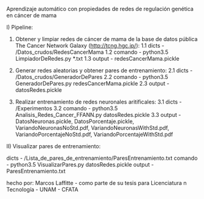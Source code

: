 Aprendizaje automático con propiedades de redes de regulación genética en cáncer de mama

I) Pipeline:

1. Obtener y limpiar redes de cáncer de mama de la base de datos pública The Cancer Network Galaxy (http://tcng.hgc.jp/):
1.1 dicts - /Datos_crudos/RedesCancerMama
1.2 comando - python3.5 LimpiadorDeRedes.py \*.txt
1.3 output - redesCancerMama.pickle

2. Generar redes aleatorias y obtener pares de entrenamiento:
2.1 dicts - /Datos_crudos/GeneradorDePares
2.2 comando - python3.5 GeneradorDePares.py redesCancerMama.pickle
2.3 output - datosRedes.pickle

3. Realizar entrenamiento de redes neuronales aritificales:
3.1 dicts - /Experimentos
3.2 comando - python3.5 Analisis_Redes_Cancer_FFANN.py datosRedes.pickle
3.3 output - DatosNeuronas.pickle, DatosPorcentaje.pickle, VariandoNeuronasNoStd.pdf, VariandoNeuronasWithStd.pdf, VariandoPorcentajeNoStd.pdf, VariandoPorcentajeWithStd.pdf

II) Visualizar pares de entrenamiento:

dicts - /Lista_de_pares_de_entrenamiento/ParesEntrenamiento.txt
comando - python3.5 VisualizarPares.py datosRedes.pickle
output - ParesEntrenamiento.txt


hecho por: Marcos Laffitte - como parte de su tesis para Licenciatura n Tecnología - UNAM - CFATA
